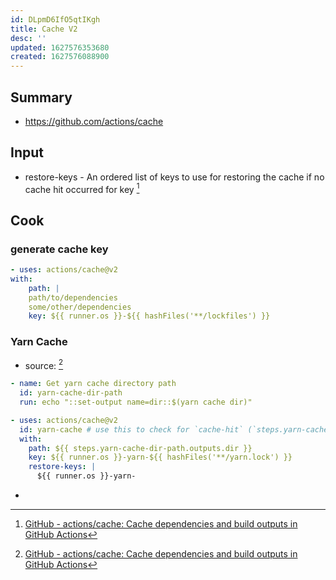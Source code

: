 ```yaml
---
id: DLpmD6IfO5qtIKgh
title: Cache V2
desc: ''
updated: 1627576353680
created: 1627576088900
---
```


## Summary
- https://github.com/actions/cache

## Input
- restore-keys - An ordered list of keys to use for restoring the cache if no cache hit occurred for key [^1]

## Cook

### generate cache key
```yml
- uses: actions/cache@v2
with:
	path: | 
	path/to/dependencies
	some/other/dependencies 
	key: ${{ runner.os }}-${{ hashFiles('**/lockfiles') }}
```

### Yarn Cache

- source: [^1]
```yml
- name: Get yarn cache directory path
  id: yarn-cache-dir-path
  run: echo "::set-output name=dir::$(yarn cache dir)"

- uses: actions/cache@v2
  id: yarn-cache # use this to check for `cache-hit` (`steps.yarn-cache.outputs.cache-hit != 'true'`)
  with:
    path: ${{ steps.yarn-cache-dir-path.outputs.dir }}
    key: ${{ runner.os }}-yarn-${{ hashFiles('**/yarn.lock') }}
    restore-keys: |
      ${{ runner.os }}-yarn-

```


<!-- -->


- [^1]: [GitHub - actions/cache: Cache dependencies and build outputs in GitHub Actions](https://github.com/actions/cache)